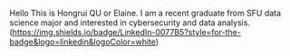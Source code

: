 Hello
This is Hongrui QU or Elaine. I am a recent graduate from SFU data science major and interested in cybersecurity and data analysis.
(https://img.shields.io/badge/LinkedIn-0077B5?style=for-the-badge&logo=linkedin&logoColor=white)


